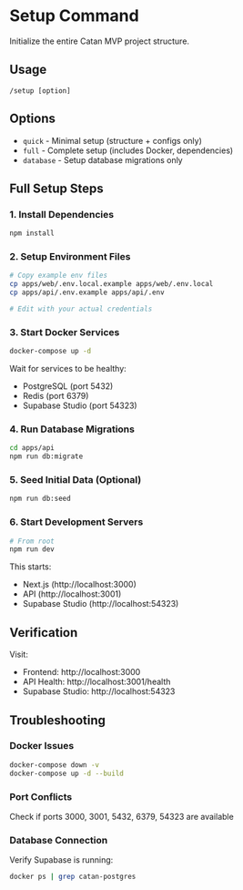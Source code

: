 # Setup Command

Initialize the entire Catan MVP project structure.

## Usage

```
/setup [option]
```

## Options

- `quick` - Minimal setup (structure + configs only)
- `full` - Complete setup (includes Docker, dependencies)
- `database` - Setup database migrations only

## Full Setup Steps

### 1. Install Dependencies
```bash
npm install
```

### 2. Setup Environment Files
```bash
# Copy example env files
cp apps/web/.env.local.example apps/web/.env.local
cp apps/api/.env.example apps/api/.env

# Edit with your actual credentials
```

### 3. Start Docker Services
```bash
docker-compose up -d
```

Wait for services to be healthy:
- PostgreSQL (port 5432)
- Redis (port 6379)
- Supabase Studio (port 54323)

### 4. Run Database Migrations
```bash
cd apps/api
npm run db:migrate
```

### 5. Seed Initial Data (Optional)
```bash
npm run db:seed
```

### 6. Start Development Servers
```bash
# From root
npm run dev
```

This starts:
- Next.js (http://localhost:3000)
- API (http://localhost:3001)
- Supabase Studio (http://localhost:54323)

## Verification

Visit:
- Frontend: http://localhost:3000
- API Health: http://localhost:3001/health
- Supabase Studio: http://localhost:54323

## Troubleshooting

### Docker Issues
```bash
docker-compose down -v
docker-compose up -d --build
```

### Port Conflicts
Check if ports 3000, 3001, 5432, 6379, 54323 are available

### Database Connection
Verify Supabase is running:
```bash
docker ps | grep catan-postgres
```
